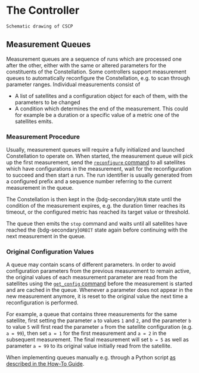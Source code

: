 # The Controller

```{figure} CSCP.svg
Schematic drawing of CSCP
```

## Measurement Queues

Measurement queues are a sequence of runs which are processed one after the other, either with the same or altered parameters
for the constituents of the Constellation.
Some controllers support measurement queues to automatically reconfigure the Constellation, e.g. to scan through parameter
ranges. Individual measurements consist of

* A list of satellites and a configuration object for each of them, with the parameters to be changed
* A condition which determines the end of the measurement. This could for example be a duration or a specific value of a
  metric one of the satellites emits.

### Measurement Procedure

Usually, measurement queues will require a fully initialized and launched Constellation to operate on.
When started, the measurement queue will pick up the first measurement, send the [`reconfigure` command](./satellite.md#changing-states---transitions) to all satellites
which have configurations in the measurement, wait for the reconfiguration to succeed and then start a run. The run
identifier is usually generated from a configured prefix and a sequence number referring to the current measurement in the
queue.

The Constellation is then kept in the {bdg-secondary}`RUN` state until the condition of the measurement expires, e.g. the duration timer
reaches its timeout, or the configured metric has reached its target value or threshold.

The queue then emits the `stop` command and waits until all satellites have reached the {bdg-secondary}`ORBIT` state again before continuing
with the next measurement in the queue.

### Original Configuration Values

A queue may contain scans of different parameters. In order to avoid configuration parameters from the previous measurement
to remain active, the original values of each measurement parameter are read from the satellites using the [`get_config` command](./satellite.md#controlling-the-satellite) before the measurement is started and are cached in the queue. Whenever a parameter does not appear in the new
measurement anymore, it is reset to the original value the next time a reconfiguration is performed.

For example, a queue that contains three measurements for the same satellite, first setting the parameter `a` to values `1`
and `2`, and the parameter `b` to value `5` will first read the parameter `a` from the satellite configuration (e.g. `a = 99`), then set
`a = 1` for the first measurement and `a = 2` in the subsequent measurement.
The final measurement will set `b = 5` as well as parameter `a = 99` to its original value initially read from the satellite.

When implementing queues manually e.g. through a Python script [as described in the How-To Guide](../howtos/scanning_python.md).
